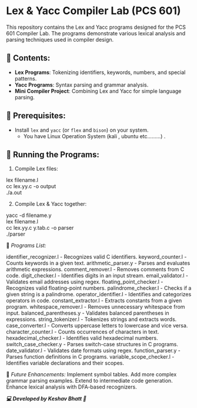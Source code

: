 # Lex & Yacc Compiler Lab (PCS 601)

This repository contains the Lex and Yacc programs designed for the PCS 601 Compiler Lab. The programs demonstrate various lexical analysis and parsing techniques used in compiler design. 

## 📜 Contents:
- **Lex Programs**: Tokenizing identifiers, keywords, numbers, and special patterns.
- **Yacc Programs**: Syntax parsing and grammar analysis.
- **Mini Compiler Project**: Combining Lex and Yacc for simple language parsing.

## 🔧 Prerequisites:
- Install `lex` and `yacc` (or `flex` and `bison`) on your system.
  - You have Linux Operation System (kali , ubuntu etc.........) .
  
## 🚀 Running the Programs:
1. Compile Lex files:
   
lex filename.l  
cc lex.yy.c -o output  
./a.out 


2. Compile Lex & Yacc together:

yacc -d filename.y  
lex filename.l  
cc lex.yy.c y.tab.c -o parser  
./parser  


📂 *Programs List:*

identifier_recognizer.l - Recognizes valid C identifiers.
keyword_counter.l - Counts keywords in a given text.
arithmetic_parser.y - Parses and evaluates arithmetic expressions.
comment_remover.l - Removes comments from C code.
digit_checker.l - Identifies digits in an input stream.
email_validator.l - Validates email addresses using regex.
floating_point_checker.l - Recognizes valid floating-point numbers.
palindrome_checker.l - Checks if a given string is a palindrome.
operator_identifier.l - Identifies and categorizes operators in code.
constant_extractor.l - Extracts constants from a given program.
whitespace_remover.l - Removes unnecessary whitespace from input.
balanced_parentheses.y - Validates balanced parentheses in expressions.
string_tokenizer.l - Tokenizes strings and extracts words.
case_converter.l - Converts uppercase letters to lowercase and vice versa.
character_counter.l - Counts occurrences of characters in text.
hexadecimal_checker.l - Identifies valid hexadecimal numbers.
switch_case_checker.y - Parses switch-case structures in C programs.
date_validator.l - Validates date formats using regex.
function_parser.y - Parses function definitions in C programs.
variable_scope_checker.l - Identifies variable declarations and their scopes.

🎯 *Future Enhancements:*
Implement symbol tables.
Add more complex grammar parsing examples.
Extend to intermediate code generation.
Enhance lexical analysis with DFA-based recognizers.




***💻 Developed by Keshav Bhatt 🚀***


